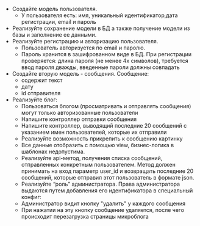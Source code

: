* Создайте модель пользователя. 
    * У пользователя есть: имя, уникальный идентификатор,дата регистрации, email и пароль
* Реализуйте сохранение модели в БД а также получение модели из базы и заполнение ее данными.
* Реализуйте регистрацию и авторизацию пользователя. 
    * Пользователь авторизуется по email и паролю. 
    * Пароль хранится в зашифрованном виде в БД. При регистрации проверяется: длина пароля (не менее 4х символов), 
    требуется ввод пароля дважды, введенные пароли должны совпадать
* Создайте вторую модель - сообщения. Сообщение:
    * содержит текст
    * дату
    * id отправителя
* Реализуйте блог:
    * Пользоваться блогом (просматривать и отправлять сообщения) могут только авторизованные пользователи
    * Напишите контроллер отправки сообщения
    * Напишите контроллер, выводящий последние 20 сообщений с указанием имен пользователей, которые их отправили
    * Реализуйте возможность прикрепить к сообщению картинку
    * Все данные отобразить с помощью view, бизнес-логика в шаблонах недопустима.
    * Реализуйте api-метод, получения списка сообщений, отправленных конкретным пользователем. Метод должен принимать на вход параметр user_id и возвращать последние 20 сообщений, которые отправил этот пользователь в формате json.
    * Реализуйте “роль” администратора. Права администратора выдаются путем добавления его идентификатора в специальный конфиг:
    * Администратор видит кнопку "удалить" у каждого сообщения
    * При нажатии на эту кнопку сообщение удаляется, после чего происходит перезагрузка страницы микроблога